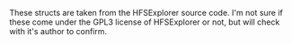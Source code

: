 These structs are taken from the HFSExplorer source code.
I'm not sure if these come under the GPL3 license of HFSExplorer or not, but will check with it's author to confirm.